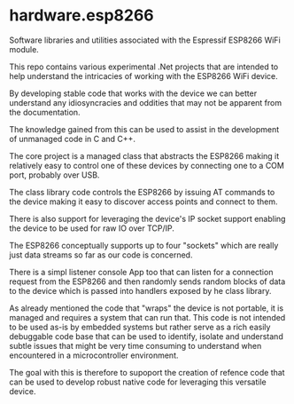 # hardware.esp8266
Software libraries and utilities associated with the Espressif ESP8266 WiFi module.

This repo contains various experimental .Net projects that are intended to help understand the intricacies of working with the ESP8266 WiFi device.

By developing stable code that works with the device we can better understand any idiosyncracies and oddities that may not be apparent from the documentation.

The knowledge gained from this can be used to assist in the development of unmanaged code in C and C++.

The core project is a managed class that abstracts the ESP8266 making it relatively easy to control one of these devices by connecting one to a COM port, probably over USB.

The class library code controls the ESP8266 by issuing AT commands to the device making it easy to discover access points and connect to them.

There is also support for leveraging the device's IP socket support enabling the device to be used for raw IO over TCP/IP.

The ESP8266 conceptually supports up to four "sockets" which are really just data streams so far as our code is concerned.

There is a simpl listener console App too that can listen for a connection request from the ESP8266 and then randomly sends random blocks of data to the device which is passed into handlers exposed by he class library.

As already mentioned the code that "wraps" the device is not portable, it is managed and requires a system that can run that. This code is not intended to be used as-is by embedded systems but rather serve as a rich easily debuggable code base that can be used to identify, isolate and understand subtle issues that might be very time consuming to understand when encountered in a microcontroller environment.

The goal with this is therefore to supoport the creation of refence code that can be used to develop robust native code for leveraging this versatile device.
